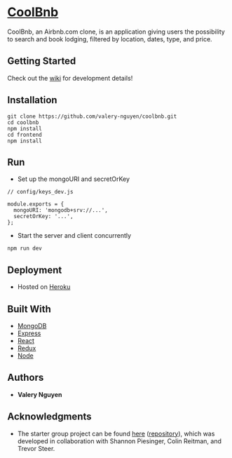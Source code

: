 # [CoolBnb]

CoolBnb, an Airbnb.com clone, is an application giving users the possibility to search and book lodging, filtered by location, dates, type, and price.

## Getting Started

Check out the [wiki] for development details!

## Installation

```
git clone https://github.com/valery-nguyen/coolbnb.git
cd coolbnb
npm install
cd frontend
npm install
```

## Run

* Set up the mongoURI and secretOrKey
```
// config/keys_dev.js

module.exports = {
  mongoURI: 'mongodb+srv://...',
  secretOrKey: '...',
};
```
* Start the server and client concurrently
```
npm run dev
```

## Deployment

* Hosted on [Heroku](https://www.heroku.com/)

## Built With

* [MongoDB](https://www.mongodb.com/)
* [Express](https://expressjs.com/)
* [React](https://reactjs.org)
* [Redux](https://redux.js.org)
* [Node](https://nodejs.org/)

## Authors

* **Valery Nguyen**

## Acknowledgments

* The starter group project can be found [here](https://aetherbnb.herokuapp.com) ([repository](https://github.com/valery-nguyen/AetherBnb)), which was developed in collaboration with 
Shannon Piesinger, Colin Reitman, and Trevor Steer.

[//]: # (reference links are listed below)
[CoolBnb]: <https://coolbnb.herokuapp.com/>
[wiki]: <https://github.com/valery-nguyen/coolbnb/wiki/>

